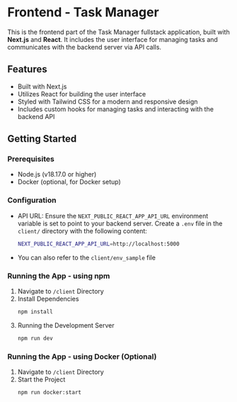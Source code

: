 # Frontend - Task Manager

This is the frontend part of the Task Manager fullstack application, built with **Next.js** and **React**. It includes the user interface for managing tasks and communicates with the backend server via API calls.

## Features

- Built with Next.js
- Utilizes React for building the user interface
- Styled with Tailwind CSS for a modern and responsive design
- Includes custom hooks for managing tasks and interacting with the backend API

## Getting Started

### Prerequisites

- Node.js (v18.17.0 or higher)
- Docker (optional, for Docker setup)

### Configuration
- API URL: Ensure the `NEXT_PUBLIC_REACT_APP_API_URL` environment variable is set to point to your backend server. Create a `.env` file in the `client/` directory with the following content:
    ```bash
    NEXT_PUBLIC_REACT_APP_API_URL=http://localhost:5000
    ```
- You can also refer to the `client/env_sample` file

### Running the App - using npm

1. Navigate to `/client` Directory
2. Install Dependencies
    ```bash
    npm install
3. Running the Development Server
    ```bash
    npm run dev
    ```

### Running the App - using Docker (Optional)
1. Navigate to `/client` Directory
2. Start the Project
    ```bash
    npm run docker:start
    ```
